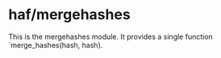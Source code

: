 # haf/mergehashes #

This is the mergehashes module. It provides a single function
`merge_hashes(hash, hash).